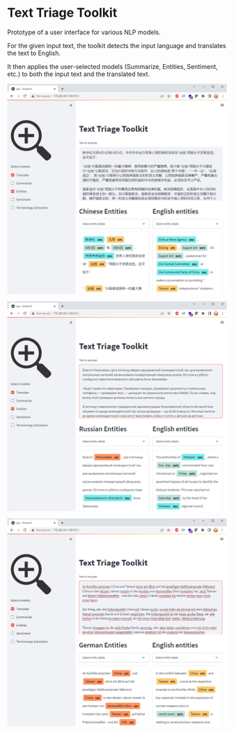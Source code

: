 # Text Triage Toolkit 

Prototype of a user interface for various NLP models.  

For the given input text, the toolkit detects the input language and translates the text to English.  

It then applies the user-selected models (Summarize, Entities, Sentiment, etc.) to both the input text and the translated text.  

![Chinese Screenshot](assets/chinese_screenshot.PNG)  

![Russian Screenshot](assets/russian_screenshot.PNG)  

![German Screenshot](assets/german_screenshot.PNG)